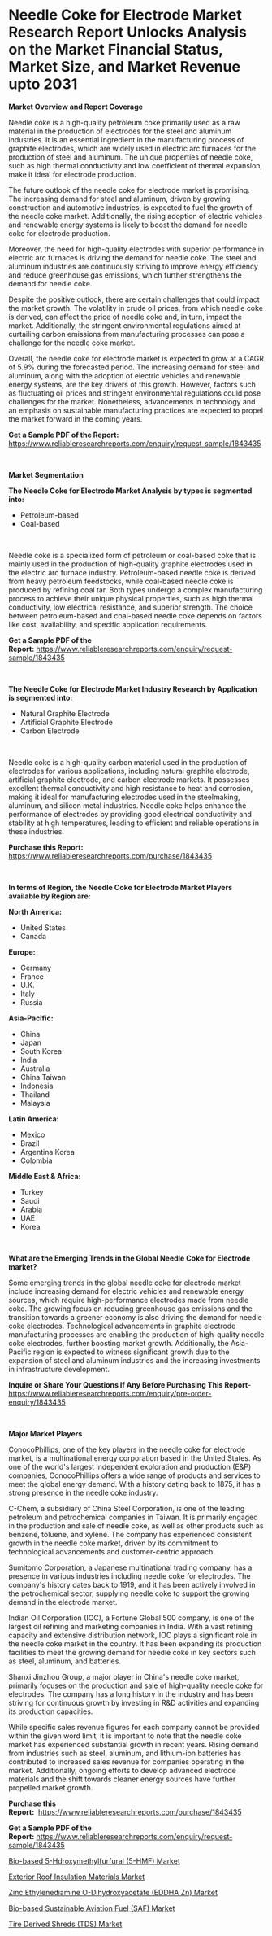 <p><h1>Needle Coke for Electrode Market Research Report Unlocks Analysis on the Market Financial Status, Market Size, and Market Revenue upto 2031</h1></p><p><strong>Market Overview and Report Coverage</strong></p>
<p><p>Needle coke is a high-quality petroleum coke primarily used as a raw material in the production of electrodes for the steel and aluminum industries. It is an essential ingredient in the manufacturing process of graphite electrodes, which are widely used in electric arc furnaces for the production of steel and aluminum. The unique properties of needle coke, such as high thermal conductivity and low coefficient of thermal expansion, make it ideal for electrode production.</p><p>The future outlook of the needle coke for electrode market is promising. The increasing demand for steel and aluminum, driven by growing construction and automotive industries, is expected to fuel the growth of the needle coke market. Additionally, the rising adoption of electric vehicles and renewable energy systems is likely to boost the demand for needle coke for electrode production.</p><p>Moreover, the need for high-quality electrodes with superior performance in electric arc furnaces is driving the demand for needle coke. The steel and aluminum industries are continuously striving to improve energy efficiency and reduce greenhouse gas emissions, which further strengthens the demand for needle coke.</p><p>Despite the positive outlook, there are certain challenges that could impact the market growth. The volatility in crude oil prices, from which needle coke is derived, can affect the price of needle coke and, in turn, impact the market. Additionally, the stringent environmental regulations aimed at curtailing carbon emissions from manufacturing processes can pose a challenge for the needle coke market.</p><p>Overall, the needle coke for electrode market is expected to grow at a CAGR of 5.9% during the forecasted period. The increasing demand for steel and aluminum, along with the adoption of electric vehicles and renewable energy systems, are the key drivers of this growth. However, factors such as fluctuating oil prices and stringent environmental regulations could pose challenges for the market. Nonetheless, advancements in technology and an emphasis on sustainable manufacturing practices are expected to propel the market forward in the coming years.</p></p>
<p><strong>Get a Sample PDF of the Report:</strong> <a href="https://www.reliableresearchreports.com/enquiry/request-sample/1843435">https://www.reliableresearchreports.com/enquiry/request-sample/1843435</a></p>
<p>&nbsp;</p>
<p><strong>Market Segmentation</strong></p>
<p><strong>The Needle Coke for Electrode Market Analysis by types is segmented into:</strong></p>
<p><ul><li>Petroleum-based</li><li>Coal-based</li></ul></p>
<p>&nbsp;</p>
<p><p>Needle coke is a specialized form of petroleum or coal-based coke that is mainly used in the production of high-quality graphite electrodes used in the electric arc furnace industry. Petroleum-based needle coke is derived from heavy petroleum feedstocks, while coal-based needle coke is produced by refining coal tar. Both types undergo a complex manufacturing process to achieve their unique physical properties, such as high thermal conductivity, low electrical resistance, and superior strength. The choice between petroleum-based and coal-based needle coke depends on factors like cost, availability, and specific application requirements.</p></p>
<p><strong>Get a Sample PDF of the Report:</strong>&nbsp;<a href="https://www.reliableresearchreports.com/enquiry/request-sample/1843435">https://www.reliableresearchreports.com/enquiry/request-sample/1843435</a></p>
<p>&nbsp;</p>
<p><strong>The Needle Coke for Electrode Market Industry Research by Application is segmented into:</strong></p>
<p><ul><li>Natural Graphite Electrode</li><li>Artificial Graphite Electrode</li><li>Carbon Electrode</li></ul></p>
<p>&nbsp;</p>
<p><p>Needle coke is a high-quality carbon material used in the production of electrodes for various applications, including natural graphite electrode, artificial graphite electrode, and carbon electrode markets. It possesses excellent thermal conductivity and high resistance to heat and corrosion, making it ideal for manufacturing electrodes used in the steelmaking, aluminum, and silicon metal industries. Needle coke helps enhance the performance of electrodes by providing good electrical conductivity and stability at high temperatures, leading to efficient and reliable operations in these industries.</p></p>
<p><strong>Purchase this Report:</strong>&nbsp; <a href="https://www.reliableresearchreports.com/purchase/1843435">https://www.reliableresearchreports.com/purchase/1843435</a></p>
<p>&nbsp;</p>
<p><strong>In terms of Region, the Needle Coke for Electrode Market Players available by Region are:</strong></p>
<p>
    <p> <strong> North America: </strong>
        <ul>
            <li>United States</li>
            <li>Canada</li>
        </ul>
        </p> 
    <p> <strong> Europe: </strong>
        <ul>
            <li>Germany</li>
            <li>France</li>
            <li>U.K.</li>
            <li>Italy</li>
            <li>Russia</li>
        </ul>
        </p> 
    <p> <strong> Asia-Pacific: </strong>
        <ul>
            <li>China</li>
            <li>Japan</li>
            <li>South Korea</li>
            <li>India</li>
            <li>Australia</li>
            <li>China Taiwan</li>
            <li>Indonesia</li>
            <li>Thailand</li>
            <li>Malaysia</li>
        </ul>
        </p> 
    <p> <strong> Latin America: </strong>
        <ul>
            <li>Mexico</li>
            <li>Brazil</li>
            <li>Argentina Korea</li>
            <li>Colombia</li>
        </ul>
        </p> 
    <p> <strong> Middle East & Africa: </strong>
        <ul>
            <li>Turkey</li>
            <li>Saudi</li>
            <li>Arabia</li>
            <li>UAE</li>
            <li>Korea</li>
        </ul>
    </p>
    </p>
<p>&nbsp;</p>
<p><strong>What are the Emerging Trends in the Global Needle Coke for Electrode market?</strong></p>
<p><p>Some emerging trends in the global needle coke for electrode market include increasing demand for electric vehicles and renewable energy sources, which require high-performance electrodes made from needle coke. The growing focus on reducing greenhouse gas emissions and the transition towards a greener economy is also driving the demand for needle coke electrodes. Technological advancements in graphite electrode manufacturing processes are enabling the production of high-quality needle coke electrodes, further boosting market growth. Additionally, the Asia-Pacific region is expected to witness significant growth due to the expansion of steel and aluminum industries and the increasing investments in infrastructure development.</p></p>
<p><strong>Inquire or Share Your Questions If Any Before Purchasing This Report</strong>- <a href="https://www.reliableresearchreports.com/enquiry/pre-order-enquiry/1843435">https://www.reliableresearchreports.com/enquiry/pre-order-enquiry/1843435</a></p>
<p>&nbsp;</p>
<p><strong>Major Market Players</strong></p>
<p><p>ConocoPhillips, one of the key players in the needle coke for electrode market, is a multinational energy corporation based in the United States. As one of the world's largest independent exploration and production (E&P) companies, ConocoPhillips offers a wide range of products and services to meet the global energy demand. With a history dating back to 1875, it has a strong presence in the needle coke industry.</p><p>C-Chem, a subsidiary of China Steel Corporation, is one of the leading petroleum and petrochemical companies in Taiwan. It is primarily engaged in the production and sale of needle coke, as well as other products such as benzene, toluene, and xylene. The company has experienced consistent growth in the needle coke market, driven by its commitment to technological advancements and customer-centric approach.</p><p>Sumitomo Corporation, a Japanese multinational trading company, has a presence in various industries including needle coke for electrodes. The company's history dates back to 1919, and it has been actively involved in the petrochemical sector, supplying needle coke to support the growing demand in the electrode market.</p><p>Indian Oil Corporation (IOC), a Fortune Global 500 company, is one of the largest oil refining and marketing companies in India. With a vast refining capacity and extensive distribution network, IOC plays a significant role in the needle coke market in the country. It has been expanding its production facilities to meet the growing demand for needle coke in key sectors such as steel, aluminum, and batteries.</p><p>Shanxi Jinzhou Group, a major player in China's needle coke market, primarily focuses on the production and sale of high-quality needle coke for electrodes. The company has a long history in the industry and has been striving for continuous growth by investing in R&D activities and expanding its production capacities.</p><p>While specific sales revenue figures for each company cannot be provided within the given word limit, it is important to note that the needle coke market has experienced substantial growth in recent years. Rising demand from industries such as steel, aluminum, and lithium-ion batteries has contributed to increased sales revenue for companies operating in the market. Additionally, ongoing efforts to develop advanced electrode materials and the shift towards cleaner energy sources have further propelled market growth.</p></p>
<p><strong>Purchase this Report:</strong>&nbsp;&nbsp;<a href="https://www.reliableresearchreports.com/purchase/1843435">https://www.reliableresearchreports.com/purchase/1843435</a></p>
<p></p>
<p><strong>Get a Sample PDF of the Report:</strong>&nbsp;<a href="https://www.reliableresearchreports.com/enquiry/request-sample/1843435">https://www.reliableresearchreports.com/enquiry/request-sample/1843435</a></p>
<p><p><a href="https://github.com/rexevange/Market-Research-Report-List-2/blob/main/bio-based-5-hdroxymethylfurfural-5-hmf-market.md">Bio-based 5-Hdroxymethylfurfural (5-HMF) Market</a></p><p><a href="https://github.com/castoriffic/Market-Research-Report-List-2/blob/main/exterior-roof-insulation-materials-market.md">Exterior  Roof Insulation Materials Market</a></p><p><a href="https://github.com/FassouRP/Market-Research-Report-List-2/blob/main/zinc-ethylenediamine-o-dihydroxyacetate-eddha-zn-market.md">Zinc Ethylenediamine O-Dihydroxyacetate (EDDHA Zn) Market</a></p><p><a href="https://github.com/ashepherd82/Market-Research-Report-List-2/blob/main/bio-based-sustainable-aviation-fuel-saf-market.md">Bio-based Sustainable Aviation Fuel (SAF) Market</a></p><p><a href="https://github.com/lilstefpacute/Market-Research-Report-List-2/blob/main/tire-derived-shreds-tds-market.md">Tire Derived Shreds (TDS) Market</a></p></p>